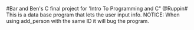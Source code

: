 #Bar and Ben's C final project for 'Intro To Programming and C" @Ruppin#
 This is a data base program that lets the user input info. 
 NOTICE: When using add_person with the same ID it will bug the program.
